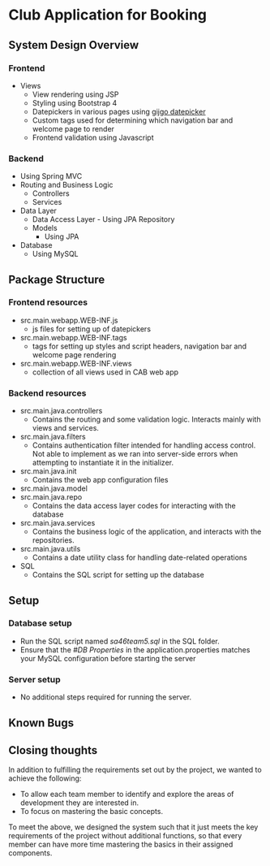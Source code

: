 # Club Application for Booking
## System Design Overview
### Frontend
- Views
	- View rendering using JSP
	- Styling using Bootstrap 4
	- Datepickers in various pages using [gijgo datepicker](http://gijgo.com/datepicker/example/bootstrap-4 )
	- Custom tags used for determining which navigation bar and welcome page to render
	- Frontend validation using Javascript

### Backend
- Using Spring MVC
- Routing and Business Logic
	- Controllers
	- Services
- Data Layer
	- Data Access Layer
			- Using JPA Repository
	- Models
		- Using JPA
- Database
	- Using MySQL

## Package Structure
### Frontend resources
- src.main.webapp.WEB-INF.js
	- js files for setting up of datepickers
- src.main.webapp.WEB-INF.tags
	- tags for setting up styles and script headers, navigation bar and welcome page rendering
- src.main.webapp.WEB-INF.views
	- collection of all views used in CAB web app

### Backend resources
- src.main.java.controllers
	- Contains the routing and some validation logic. Interacts mainly with views and services.
- src.main.java.filters
	- Contains authentication filter intended for handling access control. Not able to implement as we ran into server-side errors when attempting to instantiate it in the initializer.
- src.main.java.init
	- Contains the web app configuration files
- src.main.java.model
- src.main.java.repo
	- Contains the data access layer codes for interacting with the database
- src.main.java.services
	- Contains the business logic of the application, and interacts with the repositories.
- src.main.java.utils
	- Contains a date utility class for handling date-related operations
- SQL
	- Contains the SQL script for setting up the database

## Setup
### Database setup
- Run the SQL script named *sa46team5.sql* in the SQL folder.
- Ensure that the *#DB Properties* in the application.properties matches your MySQL configuration before starting the server

### Server setup
- No additional steps required for running the server.

## Known Bugs

## Closing thoughts
In addition to fulfilling the requirements set out by the project, we wanted to achieve the following:
- To allow each team member to identify and explore the areas of development they are interested in.
- To focus on mastering the basic concepts.

To meet the above, we designed the system such that it just meets the key requirements of the project without additional functions, so that every member can have more time mastering the basics in their assigned components.


